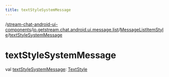 ```yaml
---
title: textStyleSystemMessage
---
```

/[stream-chat-android-ui-components](../../index.md)/[io.getstream.chat.android.ui.message.list](../index.md)/[MessageListItemStyle](index.md)/[textStyleSystemMessage](textStyleSystemMessage.md)  
  
  
  
# textStyleSystemMessage  
val [textStyleSystemMessage](textStyleSystemMessage.md): [TextStyle](../../io.getstream.chat.android.ui.common.style/TextStyle/index.md)

